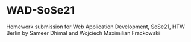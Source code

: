 # WAD-SoSe21
Homework submission for Web Application Development, SoSe21, HTW Berlin
by Sameer Dhimal and Wojciech Maximilian Frackowski
